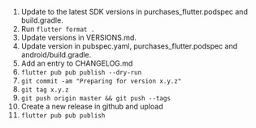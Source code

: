 1. Update to the latest SDK versions in purchases_flutter.podspec and build.gradle.
1. Run `flutter format .`
1. Update versions in VERSIONS.md.
1. Update version in pubspec.yaml, purchases_flutter.podspec and android/build.gradle.
1. Add an entry to CHANGELOG.md
1. `flutter pub pub publish --dry-run`
1. `git commit -am "Preparing for version x.y.z"`
1. `git tag x.y.z`
1. `git push origin master && git push --tags`
1. Create a new release in github and upload
1. `flutter pub pub publish`
